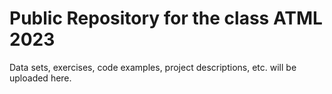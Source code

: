 # Public Repository for the class ATML 2023

Data sets, exercises, code examples, project descriptions, etc. will be uploaded here.

